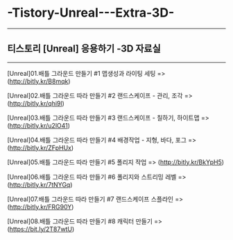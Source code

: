 # -Tistory-Unreal---Extra-3D-

-----------------------------------


## 티스토리 [Unreal] 응용하기 -3D 자료실

-----------------------------------

[Unreal]01.배틀 그라운드 만들기 #1  맵생성과 라이팅 세팅 => (http://bitly.kr/B8mqk)

[Unreal]02.배틀 그라운드 따라 만들기 #2  랜드스케이프 - 관리, 조각 => (http://bitly.kr/qhi9l)

[Unreal]03.배틀 그라운드 따라 만들기 #3  랜드스케이프 - 칠하기, 하이트맵 => (http://bitly.kr/u2lO41)

[Unreal]04.배틀 그라운드 따라 만들기 #4 배경작업 - 지형, 바다, 포그 => (http://bitly.kr/ZFpHUx)

[Unreal]05.배틀 그라운드 따라 만들기 #5  폴리지 작업 => (http://bitly.kr/BkYpH5)

[Unreal]06.배틀 그라운드 따라 만들기 #6  폴리지와 스트리밍 레벨 => (http://bitly.kr/7tNYGq)

[Unreal]07.배틀 그라운드 따라 만들기 #7  랜드스케이프 스플라인 => (http://bitly.kr/FRG90Y)

[Unreal]08.배틀 그라운드 따라 만들기 #8  캐릭터 만들기 => (https://bit.ly/2T87wtU)
